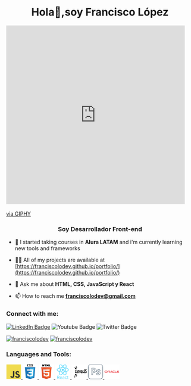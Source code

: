 <h1 align="center">Hola👋,soy Francisco López  </h1>
<iframe src="https://giphy.com/embed/zbMRZx113HKBkeCwrm" width="480" height="480" style="" frameBorder="0" class="giphy-embed" allowFullScreen></iframe><p><a href="https://giphy.com/stickers/CleverCodeLab-computer-working-pc-zbMRZx113HKBkeCwrm">via GIPHY</a></p>
<h3 align="center">Soy Desarrollador Front-end</h3>

- 🌱 I started taking courses in **Alura LATAM** and i'm currently learning new tools and frameworks

- 👨‍💻 All of my projects are available at [https://franciscolodev.github.io/portfolio/](https://franciscolodev.github.io/portfolio/)

- 💬 Ask me about **HTML, CSS, JavaScript y React**

- 📫  How to reach me **franciscolodev@gmail.com**

<h3 align="left">Connect with me:</h3>
<p align="left">

<div id="badges">
  <a href="https://linkedin.com/in/franciscolodev" target="blank"><img src="https://img.shields.io/badge/LinkedIn-blue?style=for-the-badge&logo=linkedin&logoColor=white" alt="LinkedIn Badge"/></a>
  <img src="https://img.shields.io/badge/YouTube-red?style=for-the-badge&logo=youtube&logoColor=white" alt="Youtube Badge"/>
  <img src="https://img.shields.io/badge/Twitter-blue?style=for-the-badge&logo=twitter&logoColor=white" alt="Twitter Badge"/>
</div>
  
<a href="https://twitter.com/franciscolodev" target="blank"><img align="center" src="https://raw.githubusercontent.com/rahuldkjain/github-profile-readme-generator/master/src/images/icons/Social/twitter.svg" alt="franciscolodev" height="30" width="40" /></a>
<a href="https://linkedin.com/in/franciscolodev" target="blank"><img align="center" src="https://raw.githubusercontent.com/rahuldkjain/github-profile-readme-generator/master/src/images/icons/Social/linked-in-alt.svg" alt="franciscolodev" height="30" width="40" /></a>
</p>

<h3 align="left">Languages and Tools:</h3>
<p align="left"> <a href="https://developer.mozilla.org/en-US/docs/Web/JavaScript" target="_blank" rel="noreferrer"> <img src="https://raw.githubusercontent.com/devicons/devicon/master/icons/javascript/javascript-original.svg" alt="javascript" width="40" height="40"/> </a> <a href="https://www.w3schools.com/css/" target="_blank" rel="noreferrer"> <img src="https://raw.githubusercontent.com/devicons/devicon/master/icons/css3/css3-original-wordmark.svg" alt="css3" width="40" height="40"/> </a> <a href="https://www.w3.org/html/" target="_blank" rel="noreferrer"> <img src="https://raw.githubusercontent.com/devicons/devicon/master/icons/html5/html5-original-wordmark.svg" alt="html5" width="40" height="40"/> </a> <a href="https://reactjs.org/" target="_blank" rel="noreferrer"> <img src="https://raw.githubusercontent.com/devicons/devicon/master/icons/react/react-original-wordmark.svg" alt="react" width="40" height="40"/> </a> <a href="https://canvasjs.com" target="_blank" rel="noreferrer"> <img src="https://raw.githubusercontent.com/Hardik0307/Hardik0307/master/assets/canvasjs-charts.svg" alt="canvasjs" width="40" height="40"/> </a> <a href="https://www.photoshop.com/en" target="_blank" rel="noreferrer"> <img src="https://raw.githubusercontent.com/devicons/devicon/master/icons/photoshop/photoshop-line.svg" alt="photoshop" width="40" height="40"/> </a> <a> <img src="https://raw.githubusercontent.com/devicons/devicon/master/icons/oracle/oracle-original.svg" alt="oracle" width="40" height="40"/> </a> </p>
